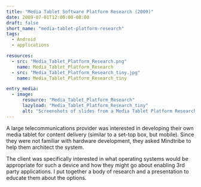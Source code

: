 ```yaml
---
title: "Media Tablet Software Platform Research (2009)"
date: 2009-07-01T12:00:00-08:00
draft: false
short_name: "media-tablet-platform-research"
tags:
  - Android
  - applications

resources:
  - src: "Media_Tablet_Platform_Research.png"
    name: Media_Tablet_Platform_Research
  - src: "Media_Tablet_Platform_Research_tiny.jpg"
    name: Media_Tablet_Platform_Research_tiny

entry_media:
  - image:
      resource: "Media_Tablet_Platform_Research"
      lazyload: "Media_Tablet_Platform_Research_tiny"
      alt: "Screenshots of slides from a Media Tablet Platform Research presentation"
---
```

A large telecommunications provider was interested in developing their own media tablet for content delivery (similar to a set-top box, but mobile). Since they were not familiar with hardware development, they asked Mindtribe to help them architect the system.

The client was specifically interested in what operating systems would be appropriate for such a device and how they might go about enabling 3rd party applications. I put together a body of research and a presentation to educate them about the options.
